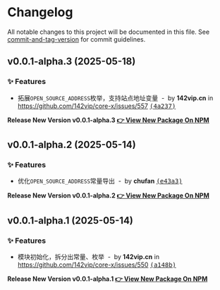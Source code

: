 # Changelog

All notable changes to this project will be documented in this file. See [commit-and-tag-version](https://github.com/absolute-version/commit-and-tag-version) for commit guidelines.

## v0.0.1-alpha.3 (2025-05-18)

### ✨ Features

- 拓展`OPEN_SOURCE_ADDRESS`枚举，支持站点地址变量 &nbsp;-&nbsp; by **142vip.cn** in https://github.com/142vip/core-x/issues/557 [<samp>(4a237)</samp>](https://github.com/142vip/core-x/commit/4a2378e)

**Release New Version v0.0.1-alpha.3 [👉 View New Package On NPM](https://www.npmjs.com/package/@142vip/open-source)**

## v0.0.1-alpha.2 (2025-05-14)

### ✨ Features

- 优化`OPEN_SOURCE_ADDRESS`常量导出 &nbsp;-&nbsp; by **chufan** [<samp>(e43a3)</samp>](https://github.com/142vip/core-x/commit/e43a320)

**Release New Version v0.0.1-alpha.2 [👉 View New Package On NPM](https://www.npmjs.com/package/@142vip/open-source)**

## v0.0.1-alpha.1 (2025-05-14)

### ✨ Features

- 模块初始化，拆分出常量、枚举 &nbsp;-&nbsp; by **142vip.cn** in https://github.com/142vip/core-x/issues/550 [<samp>(a148b)</samp>](https://github.com/142vip/core-x/commit/a148ba4)

**Release New Version v0.0.1-alpha.1 [👉 View New Package On NPM](https://www.npmjs.com/package/@142vip/open-source)**